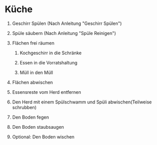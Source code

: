 # Küche

1. Geschirr Spülen (Nach Anleitung "Geschirr Spülen")

2. Spüle säubern (Nach Anleitung "Spüle Reinigen")

3. Flächen frei räumen

   1. Kochgeschirr in die Schränke

   2. Essen in die Vorratshaltung

   3. Müll in den Müll

4. Flächen abwischen

5. Essensreste vom Herd entfernen

6. Den Herd mit einem Spülschwamm und Spüli abwischen(Teilweise schrubben)

7. Den Boden fegen 

8. Den Boden staubsaugen

9. Optional: Den Boden wischen








